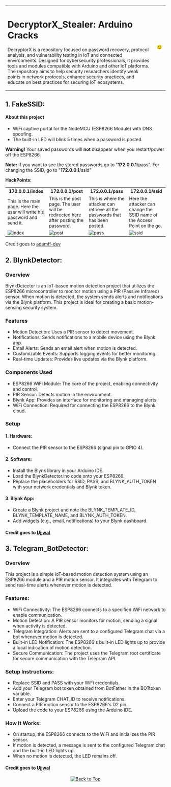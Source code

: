 <table>
  <tr>
    <td>

# DecryptorX_Stealer: Arduino Cracks

DecryptorX is a repository focused on password recovery, protocol analysis, and vulnerability testing in IoT and connected environments. Designed for cybersecurity professionals, it provides tools and modules compatible with Arduino and other IoT platforms. The repository aims to help security researchers identify weak points in network protocols, enhance security practices, and educate on best practices for securing IoT ecosystems.

</td>
    <td>
      <img src="https://github.com/UjjwalSaini07/DecryptorX_Stealer/blob/main/ArdiunoCracks/assests/ReadmeAssests/HackerEmoji.png?raw=true">
    </td>
  </tr>
</table>

## 1. FakeSSID:

#### **About this project**
- WiFi captive portal for the NodeMCU (ESP8266 Module) with DNS spoofing.
- The built-in LED will blink 5 times when a password is posted.

<b>Warning!</b> Your saved passwords will **not** disappear when you restart/power off the ESP8266.

<b>Note:</b> If you want to see the stored passwords go to "**172.0.0.1**<a>/pass</a>". For changing the SSID, go to "**172.0.0.1**<a>/ssid</a>"

**HackPoints:**
<table>
  <tr>
    <th>172.0.0.1/index</th>
    <th>172.0.0.1/post</th> 
    <th>172.0.0.1/pass</th>
    <th>172.0.0.1/ssid</th>
  </tr>
  <tr>
    <td>This is the main page. Here the user will write his password and send it.</td>
    <td>This is the post page. The user will be redirected here after posting the password.</td>
    <td>This is where the attacker can retrieve all the passwords that has been posted.</td>
    <td>Here the attacker can change the SSID name of the Access Point on the go.</td>
  </tr>
  <tr>
    <td><img width="200px" src="https://raw.githubusercontent.com/BlueArduino20/ESP8266_WiFi_Captive_Portal/master/src/1_Index_2.jpg" title="index"></td>
    <td><img width="200px" src="https://raw.githubusercontent.com/BlueArduino20/ESP8266_WiFi_Captive_Portal/master/src/2_Post.jpg" title="post"></td>
    <td><img width="200px" src="https://raw.githubusercontent.com/BlueArduino20/ESP8266_WiFi_Captive_Portal/master/src/3_Pass.jpg" title="pass"></td>
<td><img width="200px" src="https://raw.githubusercontent.com/BlueArduino20/ESP8266_WiFi_Captive_Portal/master/src/4_ssid.jpg" title="ssid"></td>
  </tr>
</table>

Credit goes to [adamff-dev](https://github.com/adamff-dev/ESP8266-Captive-Portal)

## 2. BlynkDetector:

### **Overview**
BlynkDetector is an IoT-based motion detection project that utilizes the ESP8266 microcontroller to monitor motion using a PIR (Passive Infrared) sensor. When motion is detected, the system sends alerts and notifications via the Blynk platform. This project is ideal for creating a basic motion-sensing security system.

### **Features**
- Motion Detection: Uses a PIR sensor to detect movement.
- Notifications: Sends notifications to a mobile device using the Blynk app.
- Email Alerts: Sends an email alert when motion is detected.
- Customizable Events: Supports logging events for better monitoring.
- Real-time Updates: Provides live updates via the Blynk platform.

### **Components Used**
- ESP8266 WiFi Module: The core of the project, enabling connectivity and control.
- PIR Sensor: Detects motion in the environment.
- Blynk App: Provides an interface for monitoring and managing alerts.
- WiFi Connection: Required for connecting the ESP8266 to the Blynk cloud.

### **Setup**
#### 1. Hardware:
  - Connect the PIR sensor to the ESP8266 (signal pin to GPIO 4).
#### 2. Software:
  - Install the Blynk library in your Arduino IDE.
  - Load the BlynkDetector.ino code onto your ESP8266.
  - Replace the placeholders for SSID, PASS, and BLYNK_AUTH_TOKEN with your network credentials and Blynk token.
#### 3. Blynk App:
  - Create a Blynk project and note the BLYNK_TEMPLATE_ID, BLYNK_TEMPLATE_NAME, and BLYNK_AUTH_TOKEN.
  - Add widgets (e.g., email, notifications) to your Blynk dashboard.

#### Credit goes to [Ujjwal](https://github.com/UjjwalSaini07)

## 3. Telegram_BotDetector:

### **Overview**
This project is a simple IoT-based motion detection system using an ESP8266 module and a PIR motion sensor. It integrates with Telegram to send real-time alerts whenever motion is detected.

### **Features:**
- WiFi Connectivity: The ESP8266 connects to a specified WiFi network to enable communication.
- Motion Detection: A PIR sensor monitors for motion, sending a signal when activity is detected.
- Telegram Integration: Alerts are sent to a configured Telegram chat via a bot whenever motion is detected.
- Built-in LED Notification: The ESP8266's built-in LED lights up to provide a local indication of motion detection.
- Secure Communication: The project uses the Telegram root certificate for secure communication with the Telegram API.

### **Setup Instructions:**
- Replace SSID and PASS with your WiFi credentials.
- Add your Telegram bot token obtained from BotFather in the BOTtoken variable.
- Enter your Telegram CHAT_ID to receive notifications.
- Connect a PIR motion sensor to the ESP8266's D2 pin.
- Upload the code to your ESP8266 using the Arduino IDE.

### **How It Works:**
- On startup, the ESP8266 connects to the WiFi and initializes the PIR sensor.
- If motion is detected, a message is sent to the configured Telegram chat and the built-in LED lights up.
- When no motion is detected, the LED remains off.

#### Credit goes to [Ujjwal](https://github.com/UjjwalSaini07)

<div align="center">
    <a href="#top">
        <img src="https://img.shields.io/badge/Back%20to%20Top-000000?style=for-the-badge&logo=github&logoColor=white" alt="Back to Top">
    </a>
</div>

